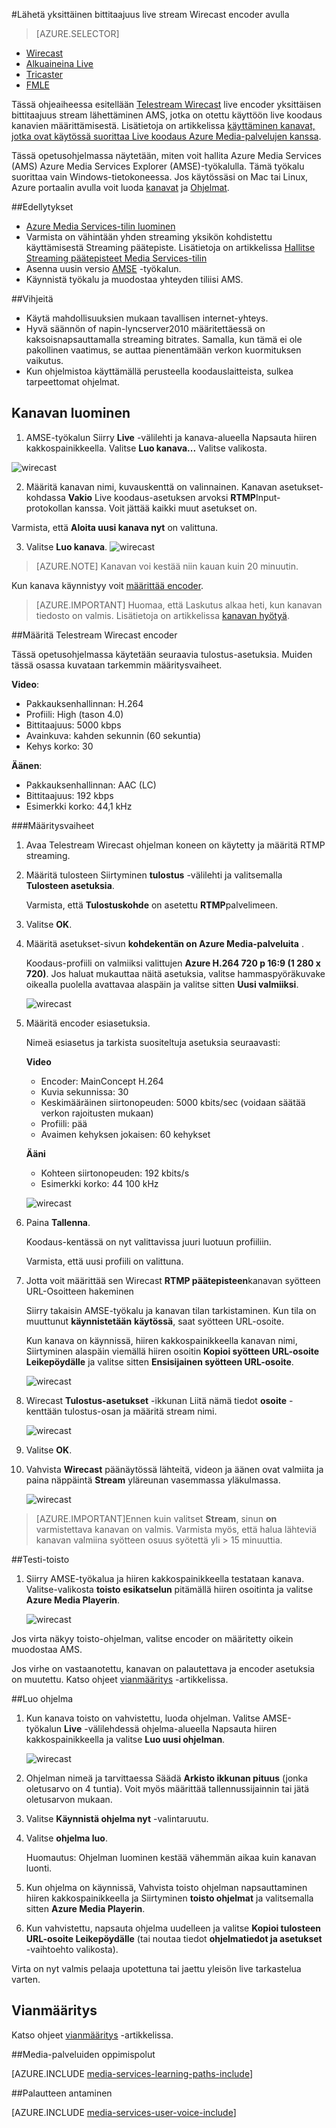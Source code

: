 <properties 
    pageTitle="Määritä Telestream Wirecast encoder lähettää yhden bittitaajuus live stream | Microsoft Azure" 
    description="Tässä ohjeaiheessa esitellään Wirecast live encoder yksittäisen bittitaajuus stream lähettäminen AMS, jotka on otettu käyttöön live koodaus kanavien määrittämisestä. " 
    services="media-services" 
    documentationCenter="" 
    authors="Juliako" 
    manager="erikre" 
    editor=""/>

<tags 
    ms.service="media-services" 
    ms.workload="media" 
    ms.tgt_pltfrm="na" 
    ms.devlang="ne" 
    ms.topic="article" 
    ms.date="10/12/2016"
    ms.author="juliako;cenkdin;anilmur"/>

#<a name="use-the-wirecast-encoder-to-send-a-single-bitrate-live-stream"></a>Lähetä yksittäinen bittitaajuus live stream Wirecast encoder avulla

> [AZURE.SELECTOR]
- [Wirecast](media-services-configure-wirecast-live-encoder.md)
- [Alkuaineina Live](media-services-configure-elemental-live-encoder.md)
- [Tricaster](media-services-configure-tricaster-live-encoder.md)
- [FMLE](media-services-configure-fmle-live-encoder.md)

Tässä ohjeaiheessa esitellään [Telestream Wirecast](http://www.telestream.net/wirecast/overview.htm) live encoder yksittäisen bittitaajuus stream lähettäminen AMS, jotka on otettu käyttöön live koodaus kanavien määrittämisestä.  Lisätietoja on artikkelissa [käyttäminen kanavat, jotka ovat käytössä suorittaa Live koodaus Azure Media-palvelujen kanssa](media-services-manage-live-encoder-enabled-channels.md).

Tässä opetusohjelmassa näytetään, miten voit hallita Azure Media Services (AMS) Azure Media Services Explorer (AMSE)-työkalulla. Tämä työkalu suorittaa vain Windows-tietokoneessa. Jos käytössäsi on Mac tai Linux, Azure portaalin avulla voit luoda [kanavat](media-services-portal-creating-live-encoder-enabled-channel.md#create-a-channel) ja [Ohjelmat](media-services-portal-creating-live-encoder-enabled-channel.md#create-and-manage-a-program).


##<a name="prerequisites"></a>Edellytykset

- [Azure Media Services-tilin luominen](media-services-portal-create-account.md)
- Varmista on vähintään yhden streaming yksikön kohdistettu käyttämisestä Streaming päätepiste. Lisätietoja on artikkelissa [Hallitse Streaming päätepisteet Media Services-tilin](media-services-portal-manage-streaming-endpoints.md)
- Asenna uusin versio [AMSE](https://github.com/Azure/Azure-Media-Services-Explorer) -työkalun.
- Käynnistä työkalu ja muodostaa yhteyden tiliisi AMS.

##<a name="tips"></a>Vihjeitä

- Käytä mahdollisuuksien mukaan tavallisen internet-yhteys.
- Hyvä säännön of napin-lyncserver2010 määritettäessä on kaksoisnapsauttamalla streaming bitrates. Samalla, kun tämä ei ole pakollinen vaatimus, se auttaa pienentämään verkon kuormituksen vaikutus.
- Kun ohjelmistoa käyttämällä perusteella koodauslaitteista, sulkea tarpeettomat ohjelmat.


## <a name="create-a-channel"></a>Kanavan luominen

1.  AMSE-työkalun Siirry **Live** -välilehti ja kanava-alueella Napsauta hiiren kakkospainikkeella. Valitse **Luo kanava...** Valitse valikosta.

![wirecast](./media/media-services-wirecast-live-encoder/media-services-wirecast1.png)

2. Määritä kanavan nimi, kuvauskenttä on valinnainen. Kanavan asetukset-kohdassa **Vakio** Live koodaus-asetuksen arvoksi **RTMP**Input-protokollan kanssa. Voit jättää kaikki muut asetukset on.


Varmista, että **Aloita uusi kanava nyt** on valittuna.

3. Valitse **Luo kanava**.
![wirecast](./media/media-services-wirecast-live-encoder/media-services-wirecast2.png)

>[AZURE.NOTE] Kanavan voi kestää niin kauan kuin 20 minuutin.

Kun kanava käynnistyy voit [määrittää encoder](media-services-configure-wirecast-live-encoder.md#configure_wirecast_rtmp).

>[AZURE.IMPORTANT] Huomaa, että Laskutus alkaa heti, kun kanavan tiedosto on valmis. Lisätietoja on artikkelissa [kanavan hyötyä](media-services-manage-live-encoder-enabled-channels.md#states).

##<a id=configure_wirecast_rtmp></a>Määritä Telestream Wirecast encoder

Tässä opetusohjelmassa käytetään seuraavia tulostus-asetuksia. Muiden tässä osassa kuvataan tarkemmin määritysvaiheet. 

**Video**:
 
- Pakkauksenhallinnan: H.264 
- Profiili: High (tason 4.0) 
- Bittitaajuus: 5000 kbps 
- Avainkuva: kahden sekunnin (60 sekuntia) 
- Kehys korko: 30
 
**Äänen**:

- Pakkauksenhallinnan: AAC (LC) 
- Bittitaajuus: 192 kbps 
- Esimerkki korko: 44,1 kHz


###<a name="configuration-steps"></a>Määritysvaiheet

1. Avaa Telestream Wirecast ohjelman koneen on käytetty ja määritä RTMP streaming.
2. Määritä tulosteen Siirtyminen **tulostus** -välilehti ja valitsemalla **Tulosteen asetuksia**.
    
    Varmista, että **Tulostuskohde** on asetettu **RTMP**palvelimeen.
3. Valitse **OK**.
4. Määritä asetukset-sivun **kohdekentän on **Azure Media-palveluita**** .
 
    Koodaus-profiili on valmiiksi valittujen **Azure H.264 720 p 16:9 (1 280 x 720)**. Jos haluat mukauttaa näitä asetuksia, valitse hammaspyöräkuvake oikealla puolella avattavaa alaspäin ja valitse sitten **Uusi valmiiksi**.

    ![wirecast](./media/media-services-wirecast-live-encoder/media-services-wirecast3.png)

5. Määritä encoder esiasetuksia.

    Nimeä esiasetus ja tarkista suositeltuja asetuksia seuraavasti:

    **Video**
    
    - Encoder: MainConcept H.264
    - Kuvia sekunnissa: 30
    - Keskimääräinen siirtonopeuden: 5000 kbits/sec (voidaan säätää verkon rajoitusten mukaan)
    - Profiili: pää
    - Avaimen kehyksen jokaisen: 60 kehykset

    **Ääni**

    - Kohteen siirtonopeuden: 192 kbits/s
    - Esimerkki korko: 44 100 kHz
     
    ![wirecast](./media/media-services-wirecast-live-encoder/media-services-wirecast4.png)

6. Paina **Tallenna**.

    Koodaus-kentässä on nyt valittavissa juuri luotuun profiiliin. 

    Varmista, että uusi profiili on valittuna.

7. Jotta voit määrittää sen Wirecast **RTMP päätepisteen**kanavan syötteen URL-Osoitteen hakeminen
    
    Siirry takaisin AMSE-työkalu ja kanavan tilan tarkistaminen. Kun tila on muuttunut **käynnistetään** **käytössä**, saat syötteen URL-osoite.
      
    Kun kanava on käynnissä, hiiren kakkospainikkeella kanavan nimi, Siirtyminen alaspäin viemällä hiiren osoitin **Kopioi syötteen URL-osoite Leikepöydälle** ja valitse sitten **Ensisijainen syötteen URL-osoite**.  
    
    ![wirecast](./media/media-services-wirecast-live-encoder/media-services-wirecast6.png)

8. Wirecast **Tulostus-asetukset** -ikkunan Liitä nämä tiedot **osoite** -kenttään tulostus-osan ja määritä stream nimi. 


    ![wirecast](./media/media-services-wirecast-live-encoder/media-services-wirecast5.png)

9. Valitse **OK**.

10. Vahvista **Wirecast** päänäytössä lähteitä, videon ja äänen ovat valmiita ja paina näppäintä **Stream** yläreunan vasemmassa yläkulmassa.

    ![wirecast](./media/media-services-wirecast-live-encoder/media-services-wirecast7.png)

>[AZURE.IMPORTANT]Ennen kuin valitset **Stream**, sinun **on** varmistettava kanavan on valmis. 
>Varmista myös, että halua lähteviä kanavan valmiina syötteen osuus syötettä yli > 15 minuuttia.

##<a name="test-playback"></a>Testi-toisto
  
1. Siirry AMSE-työkalua ja hiiren kakkospainikkeella testataan kanava. Valitse-valikosta **toisto esikatselun** pitämällä hiiren osoitinta ja valitse **Azure Media Playerin**.  

    ![wirecast](./media/media-services-wirecast-live-encoder/media-services-wirecast8.png)

Jos virta näkyy toisto-ohjelman, valitse encoder on määritetty oikein muodostaa AMS. 

Jos virhe on vastaanotettu, kanavan on palautettava ja encoder asetuksia on muutettu. Katso ohjeet [vianmääritys](media-services-troubleshooting-live-streaming.md) -artikkelissa.  

##<a name="create-a-program"></a>Luo ohjelma

1. Kun kanava toisto on vahvistettu, luoda ohjelman. Valitse AMSE-työkalun **Live** -välilehdessä ohjelma-alueella Napsauta hiiren kakkospainikkeella ja valitse **Luo uusi ohjelman**.  

    ![wirecast](./media/media-services-wirecast-live-encoder/media-services-wirecast9.png)

2. Ohjelman nimeä ja tarvittaessa Säädä **Arkisto ikkunan pituus** (jonka oletusarvo on 4 tuntia). Voit myös määrittää tallennussijainnin tai jätä oletusarvon mukaan.  
3. Valitse **Käynnistä ohjelma nyt** -valintaruutu.
4. Valitse **ohjelma luo**.  
  
    Huomautus: Ohjelman luominen kestää vähemmän aikaa kuin kanavan luonti.    
 
5. Kun ohjelma on käynnissä, Vahvista toisto ohjelman napsauttaminen hiiren kakkospainikkeella ja Siirtyminen **toisto ohjelmat** ja valitsemalla sitten **Azure Media Playerin**.  
6. Kun vahvistettu, napsauta ohjelma uudelleen ja valitse **Kopioi tulosteen URL-osoite Leikepöydälle** (tai noutaa tiedot **ohjelmatiedot ja asetukset** -vaihtoehto valikosta). 

Virta on nyt valmis pelaaja upotettuna tai jaettu yleisön live tarkastelua varten.  


## <a name="troubleshooting"></a>Vianmääritys
 
Katso ohjeet [vianmääritys](media-services-troubleshooting-live-streaming.md) -artikkelissa. 

##<a name="media-services-learning-paths"></a>Media-palveluiden oppimispolut

[AZURE.INCLUDE [media-services-learning-paths-include](../../includes/media-services-learning-paths-include.md)]

##<a name="provide-feedback"></a>Palautteen antaminen

[AZURE.INCLUDE [media-services-user-voice-include](../../includes/media-services-user-voice-include.md)]
